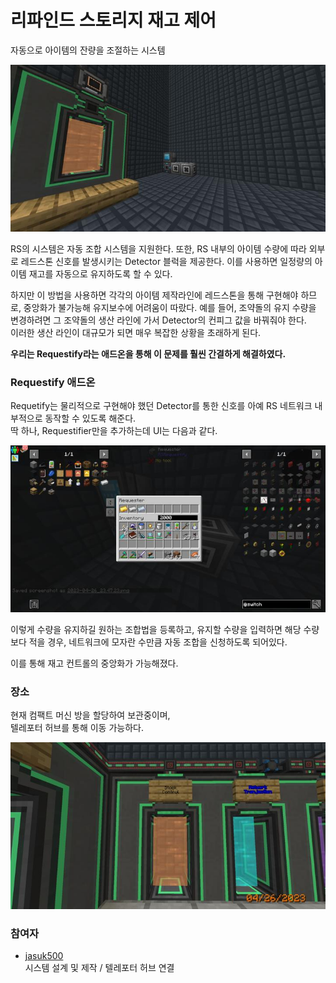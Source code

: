# 리파인드 스토리지 재고 제어

자동으로 아이템의 잔량을 조절하는 시스템

![asdf](../../asset/systems/rs_stock_control/main.jpg)

RS의 시스템은 자동 조합 시스템을 지원한다. 
또한, RS 내부의 아이템 수량에 따라 외부로 레드스톤 신호를 발생시키는 Detector 블럭을 제공한다. 
이를 사용하면 일정량의 아이템 재고를 자동으로 유지하도록 할 수 있다.

하지만 이 방법을 사용하면 각각의 아이템 제작라인에 레드스톤을 통해 구현해야 하므로, 중앙화가 불가능해 유지보수에 어려움이 따랐다. 
예를 들어, 조약돌의 유지 수량을 변경하려면 그 조약돌의 생산 라인에 가서 Detector의 컨피그 값을 바꿔줘야 한다.  
이러한 생산 라인이 대규모가 되면 매우 복잡한 상황을 초래하게 된다.

**우리는 Requestify라는 애드온을 통해 이 문제를 훨씬 간결하게 해결하였다.**

### Requestify 애드온

Requetify는 물리적으로 구현해야 했던 Detector를 통한 신호를 아예 RS 네트워크 내부적으로 동작할 수 있도록 해준다.  
딱 하나, Requestifier만을 추가하는데 UI는 다음과 같다.

![sdf](../../asset/systems/rs_stock_control/requestifier.jpg)

이렇게 수량을 유지하길 원하는 조합법을 등록하고, 유지할 수량을 입력하면
해당 수량보다 적을 경우, 네트워크에 모자란 수만큼 자동 조합을 신청하도록 되어있다. 

이를 통해 재고 컨트롤의 중앙화가 가능해졌다.

### 장소

현재 컴팩트 머신 방을 할당하여 보관중이며,  
텔레포터 허브를 통해 이동 가능하다.

![adsf](../../asset/systems/rs_stock_control/gate.jpg)

### 참여자
<!-- player_desc_open -->
- [jasuk500](../members/jasuk500.md)  
시스템 설계 및 제작 / 텔레포터 허브 연결
<!-- player_desc_close-->